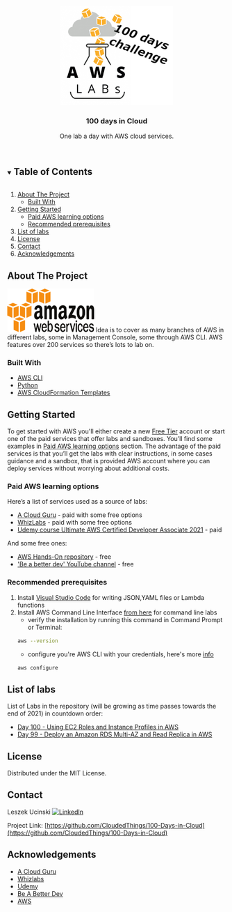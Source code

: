 <br />
<p align="center">
  <a href="#list-of-labs">
    <img src="/images/aws-labs-logo.png" alt="Logo" width="260" height="228">
  </a>

  <h3 align="center">100 days in Cloud</h3>

  <p align="center">
    One lab a day with AWS cloud services. 
    <br />
    <br />
  </p>
</p>

<!-- TABLE OF CONTENTS -->
<details open="open">
  <summary><h2 style="display: inline-block">Table of Contents</h2></summary>
  <ol>
    <li>
      <a href="#about-the-project">About The Project</a>
      <ul>
        <li><a href="#built-with">Built With</a></li>
      </ul>
    </li>
    <li>
      <a href="#getting-started">Getting Started</a>
      <ul>
        <li><a href="#paid-AWS-learning-options">Paid AWS learning options</a></li>
        <li><a href="#recommended-prerequisites">Recommended prerequisites</a></li>
      </ul>
    </li>
    <li><a href="#list-of-labs">List of labs</a></li>
    <li><a href="#license">License</a></li>
    <li><a href="#contact">Contact</a></li>
    <li><a href="#acknowledgements">Acknowledgements</a></li>
  </ol>
</details>



<!-- ABOUT THE PROJECT -->
## About The Project

<img src="/images/AmazonWebservices_Logo.png" alt="Logo" width="200" height="100">
Idea is to cover as many branches of AWS in different labs, some in Management Console, some through AWS CLI. AWS features over 200 services so there’s lots to lab on.

### Built With

* [AWS CLI](https://aws.amazon.com/cli/)
* [Python](https://aws.amazon.com/developer/language/python/)
* [AWS CloudFormation Templates](https://aws.amazon.com/cloudformation/resources/templates/)



<!-- GETTING STARTED -->
## Getting Started

To get started with AWS you'll either create a new [Free Tier](https://aws.amazon.com/free/) account or start
one of the paid services that offer labs and sandboxes. You’ll find some examples in <a href="#Paid AWS learning options">Paid AWS learning options</a> section.
The advantage of the paid services is that you’ll get the labs with clear instructions, in some cases guidance and a sandbox, that is provided AWS account where you can deploy services without worrying about additional costs.


### Paid AWS learning options

Here’s a list of services used as a source of labs:
* [A Cloud Guru](https://acloudguru.com/browse-training?type=lab) - paid with some free options
* [WhizLabs](https://play.whizlabs.com/) - paid with some free options
* [Udemy course Ultimate AWS Certified Developer Associate 2021](https://www.udemy.com/course/aws-certified-developer-associate-dva-c01/?src=sac&kw=Ultimate+AWS+Certified+Developer+Associate+2021) - paid

And some free ones:
* [AWS Hands-On repository](https://aws.amazon.com/getting-started/hands-on/) - free
* ['Be a better dev' YouTube channel](https://www.youtube.com/c/BeABetterDev) - free

### Recommended prerequisites

1. Install [Visual Studio Code](https://code.visualstudio.com/download) for writing JSON,YAML files or Lambda functions
2. Install AWS Command Line Interface [from here](https://awscli.amazonaws.com/AWSCLIV2.msi) for command line labs
   * verify the installation by running this command in Command Prompt or Terminal:
    ```sh
   aws --version
   ```
   * configure you're AWS CLI with your credentials, here's more [info](https://docs.aws.amazon.com/cli/latest/userguide/cli-configure-quickstart.html)
    ```sh
   aws configure
   ```

## List of labs

List of Labs in the repository (will be growing as time passes towards the end of 2021) in countdown order:
* [Day 100 - Using EC2 Roles and Instance Profiles in AWS](https://github.com/CloudedThings/100-Days-in-Cloud/tree/main/Labs/100%20-%20Using%20EC2%20Roles%20and%20Instance%20Profiles%20in%20AWS)
* [Day 99 - Deploy an Amazon RDS Multi-AZ and Read Replica in AWS](https://github.com/CloudedThings/100-Days-in-Cloud/tree/main/Labs/99%20-%20Deploy%20an%20Amazon%20RDS%20Multi-AZ%20and%20Read%20Replica%20in%20AWS)


## License

Distributed under the MIT License.



<!-- CONTACT -->
## Contact

Leszek Ucinski [![LinkedIn][linkedin-shield]][linkedin-url]

Project Link: [https://github.com/CloudedThings/100-Days-in-Cloud](https://github.com/CloudedThings/100-Days-in-Cloud)



<!-- ACKNOWLEDGEMENTS -->
## Acknowledgements

* [A Cloud Guru](https://acloudguru.com/)
* [Whizlabs](https://www.whizlabs.com/)
* [Udemy](https://www.udemy.com/)
* [Be A Better Dev](https://www.youtube.com/c/BeABetterDev)
* [AWS](https://aws.amazon.com/training/self-paced-labs/)

[linkedin-shield]: https://img.shields.io/badge/-LinkedIn-black.svg?style=for-the-badge&logo=linkedin&colorB=555
[linkedin-url]: https://www.linkedin.com/in/leszekucinski/
